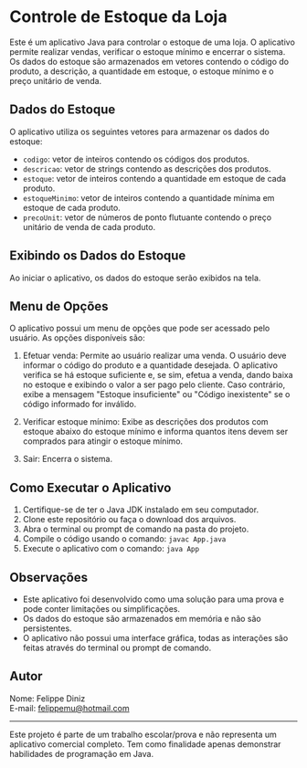 # Controle de Estoque da Loja

Este é um aplicativo Java para controlar o estoque de uma loja. O aplicativo permite realizar vendas, verificar o estoque mínimo e encerrar o sistema. Os dados do estoque são armazenados em vetores contendo o código do produto, a descrição, a quantidade em estoque, o estoque mínimo e o preço unitário de venda.

## Dados do Estoque

O aplicativo utiliza os seguintes vetores para armazenar os dados do estoque:

- `codigo`: vetor de inteiros contendo os códigos dos produtos.
- `descricao`: vetor de strings contendo as descrições dos produtos.
- `estoque`: vetor de inteiros contendo a quantidade em estoque de cada produto.
- `estoqueMinimo`: vetor de inteiros contendo a quantidade mínima em estoque de cada produto.
- `precoUnit`: vetor de números de ponto flutuante contendo o preço unitário de venda de cada produto.

## Exibindo os Dados do Estoque

Ao iniciar o aplicativo, os dados do estoque serão exibidos na tela.

## Menu de Opções

O aplicativo possui um menu de opções que pode ser acessado pelo usuário. As opções disponíveis são:

1. Efetuar venda: Permite ao usuário realizar uma venda. O usuário deve informar o código do produto e a quantidade desejada. O aplicativo verifica se há estoque suficiente e, se sim, efetua a venda, dando baixa no estoque e exibindo o valor a ser pago pelo cliente. Caso contrário, exibe a mensagem "Estoque insuficiente" ou "Código inexistente" se o código informado for inválido.

2. Verificar estoque mínimo: Exibe as descrições dos produtos com estoque abaixo do estoque mínimo e informa quantos itens devem ser comprados para atingir o estoque mínimo.

3. Sair: Encerra o sistema.

## Como Executar o Aplicativo

1. Certifique-se de ter o Java JDK instalado em seu computador.
2. Clone este repositório ou faça o download dos arquivos.
3. Abra o terminal ou prompt de comando na pasta do projeto.
4. Compile o código usando o comando: `javac App.java`
5. Execute o aplicativo com o comando: `java App`

## Observações

- Este aplicativo foi desenvolvido como uma solução para uma prova e pode conter limitações ou simplificações.
- Os dados do estoque são armazenados em memória e não são persistentes.
- O aplicativo não possui uma interface gráfica, todas as interações são feitas através do terminal ou prompt de comando.

## Autor

Nome: Felippe Diniz  
E-mail: felippemu@hotmail.com

---
Este projeto é parte de um trabalho escolar/prova e não representa um aplicativo comercial completo. Tem como finalidade apenas demonstrar habilidades de programação em Java.
